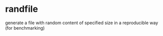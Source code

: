 # randfile
generate a file with random content of specified size in a reproducible way (for benchmarking)
